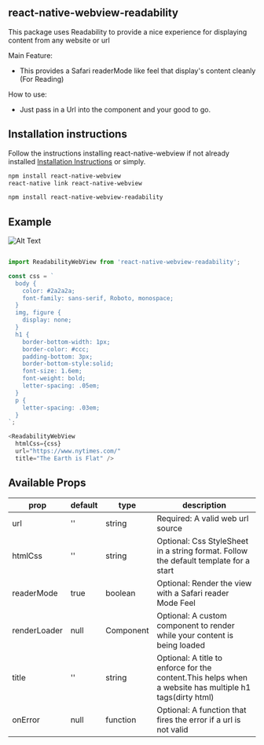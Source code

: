 ## react-native-webview-readability

This package uses Readability to provide a nice experience for displaying content from any website or url

Main Feature:

- This provides a Safari readerMode like feel that display's content cleanly (For Reading)

How to use:

- Just pass in a Url into the component and your good to go.

## Installation instructions

Follow the instructions installing react-native-webview if not already installed [Installation Instructions](https://github.com/react-native-community/react-native-webview/blob/master/docs/Getting-Started.md) or simply.

```bash
npm install react-native-webview
react-native link react-native-webview
```

```bash
npm install react-native-webview-readability
```

## Example

![Alt Text](https://i.imgur.com/WeROrao.gif)

```typescript

import ReadabilityWebView from 'react-native-webview-readability';

const css = `
  body {
    color: #2a2a2a;
    font-family: sans-serif, Roboto, monospace;
  }
  img, figure {
    display: none;
  }
  h1 {
    border-bottom-width: 1px;
    border-color: #ccc;
    padding-bottom: 3px;
    border-bottom-style:solid;
    font-size: 1.6em;
    font-weight: bold;
    letter-spacing: .05em;
  }
  p {
    letter-spacing: .03em;
  }
`;

<ReadabilityWebView
  htmlCss={css}
  url="https://www.nytimes.com/"
  title="The Earth is Flat" />
```

## Available Props

| prop              | default                  | type          | description                                                                                             |
| ----------------- | ------------------------ | ------------- | ------------------------------------------------------------------------------------------------------- |
| url               | ''                       | string        | Required: A valid web url source                                                                        |
| htmlCss           | ''                       | string        | Optional: Css StyleSheet in a string format. Follow the default template for a start                    |
| readerMode        | true                     | boolean       | Optional: Render the view with a Safari reader Mode Feel                                                |
| renderLoader      | null                     | Component     | Optional: A custom component to render while your content is being loaded                               |
| title             | ''                       | string        | Optional: A title to enforce for the content.This helps when a website has multiple h1 tags(dirty html) |
| onError           | null                     | function      | Optional: A function that fires the error if a url is not valid                                         |
